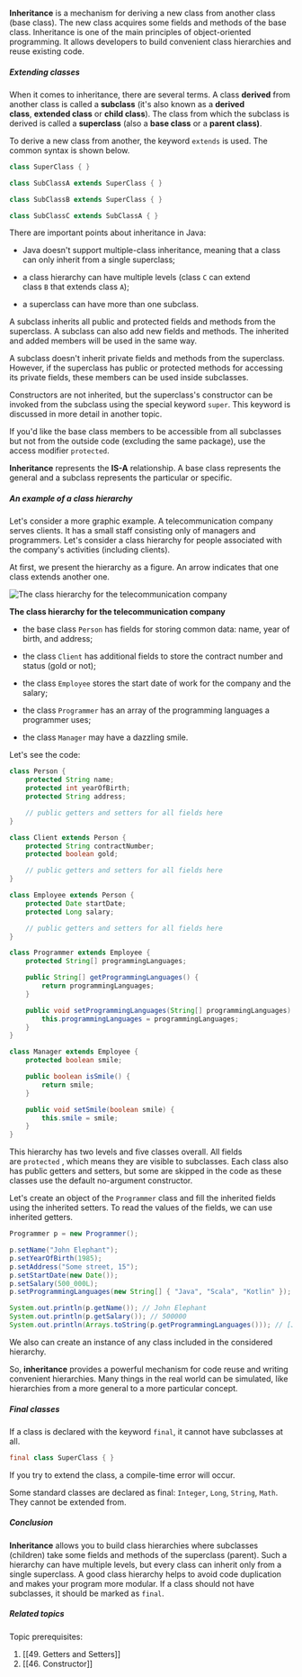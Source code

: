 **Inheritance** is a mechanism for deriving a new class from another class (base class). The new class acquires some fields and methods of the base class. Inheritance is one of the main principles of object-oriented programming. It allows developers to build convenient class hierarchies and reuse existing code.

##### Extending classes

When it comes to inheritance, there are several terms. A class **derived** from another class is called a **subclass** (it's also known as a **derived class**, **extended class** or **child class**). The class from which the subclass is derived is called a **superclass** (also a **base class** or a **parent class)**.

To derive a new class from another, the keyword `extends` is used. The common syntax is shown below.

```java
class SuperClass { }

class SubClassA extends SuperClass { }

class SubClassB extends SuperClass { }

class SubClassC extends SubClassA { }
```

There are important points about inheritance in Java:

- Java doesn't support multiple-class inheritance, meaning that a class can only inherit from a single superclass;
    
- a class hierarchy can have multiple levels (class `C` can extend class `B` that extends class `A`);
    
- a superclass can have more than one subclass.
    

A subclass inherits all public and protected fields and methods from the superclass. A subclass can also add new fields and methods. The inherited and added members will be used in the same way.

A subclass doesn't inherit private fields and methods from the superclass. However, if the superclass has public or protected methods for accessing its private fields, these members can be used inside subclasses.

Constructors are not inherited, but the superclass's constructor can be invoked from the subclass using the special keyword `super`. This keyword is discussed in more detail in another topic.

If you'd like the base class members to be accessible from all subclasses but not from the outside code (excluding the same package), use the access modifier `protected`.

**Inheritance** represents the **IS-A** relationship. A base class represents the general and a subclass represents the particular or specific.

##### An example of a class hierarchy

Let's consider a more graphic example. A telecommunication company serves clients. It has a small staff consisting only of managers and programmers. Let's consider a class hierarchy for people associated with the company's activities (including clients).

At first, we present the hierarchy as a figure. An arrow indicates that one class extends another one.

![The class hierarchy for the telecommunication company](https://ucarecdn.com/204baef8-7807-4f39-b853-a3b53de89d14/)

**The class hierarchy for the telecommunication company**

- the base class `Person` has fields for storing common data: name, year of birth, and address;
    
- the class `Client` has additional fields to store the contract number and status (gold or not);
    
- the class `Employee` stores the start date of work for the company and the salary;
    
- the class `Programmer` has an array of the programming languages a programmer uses;
    
- the class `Manager` may have a dazzling smile.
    

Let's see the code:

```java
class Person {
    protected String name;
    protected int yearOfBirth;
    protected String address;

    // public getters and setters for all fields here
}

class Client extends Person {
    protected String contractNumber;
    protected boolean gold;

    // public getters and setters for all fields here
}

class Employee extends Person {
    protected Date startDate;
    protected Long salary;

    // public getters and setters for all fields here
}

class Programmer extends Employee {
    protected String[] programmingLanguages;

    public String[] getProgrammingLanguages() {
        return programmingLanguages;
    }

    public void setProgrammingLanguages(String[] programmingLanguages) {
        this.programmingLanguages = programmingLanguages;
    }
}

class Manager extends Employee {
    protected boolean smile;

    public boolean isSmile() {
        return smile;
    }

    public void setSmile(boolean smile) {
        this.smile = smile;
    }
}
```

This hierarchy has two levels and five classes overall. All fields are `protected` , which means they are visible to subclasses. Each class also has public getters and setters, but some are skipped in the code as these classes use the default no-argument constructor.

Let's create an object of the `Programmer` class and fill the inherited fields using the inherited setters. To read the values of the fields, we can use inherited getters.

```java
Programmer p = new Programmer();

p.setName("John Elephant");
p.setYearOfBirth(1985);
p.setAddress("Some street, 15");
p.setStartDate(new Date());
p.setSalary(500_000L);
p.setProgrammingLanguages(new String[] { "Java", "Scala", "Kotlin" });

System.out.println(p.getName()); // John Elephant
System.out.println(p.getSalary()); // 500000
System.out.println(Arrays.toString(p.getProgrammingLanguages())); // [Java, Scala, Kotlin]
```

We also can create an instance of any class included in the considered hierarchy.

So, **inheritance** provides a powerful mechanism for code reuse and writing convenient hierarchies. Many things in the real world can be simulated, like hierarchies from a more general to a more particular concept.

##### Final classes

If a class is declared with the keyword `final`, it cannot have subclasses at all.

```java
final class SuperClass { }
```

If you try to extend the class, a compile-time error will occur.

Some standard classes are declared as final: `Integer`, `Long`, `String`, `Math`. They cannot be extended from.

##### Conclusion

**Inheritance** allows you to build class hierarchies where subclasses (children) take some fields and methods of the superclass (parent). Such a hierarchy can have multiple levels, but every class can inherit only from a single superclass. A good class hierarchy helps to avoid code duplication and makes your program more modular. If a class should not have subclasses, it should be marked as `final`.

##### Related topics

Topic prerequisites:

1. [[49. Getters and Setters]]
2. [[46. Constructor]]


